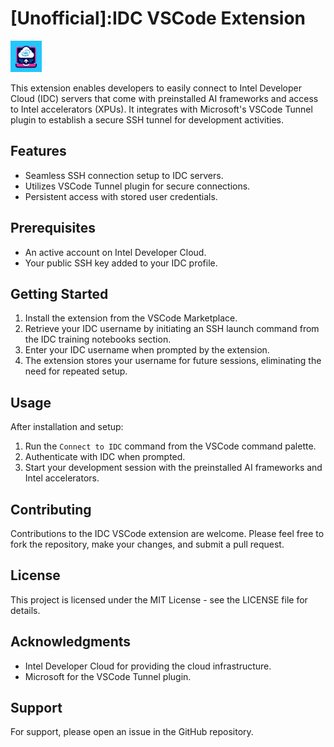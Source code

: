 # [Unofficial]:IDC VSCode Extension

<img src="images/icon.png" alt="IDC Extension Icon" width="50" height="50"/>


This extension enables developers to easily connect to Intel Developer Cloud (IDC) servers that come with preinstalled AI frameworks and access to Intel accelerators (XPUs). It integrates with Microsoft's VSCode Tunnel plugin to establish a secure SSH tunnel for development activities.



## Features

- Seamless SSH connection setup to IDC servers.
- Utilizes VSCode Tunnel plugin for secure connections.
- Persistent access with stored user credentials.

## Prerequisites

- An active account on Intel Developer Cloud.
- Your public SSH key added to your IDC profile.

## Getting Started

1. Install the extension from the VSCode Marketplace.
2. Retrieve your IDC username by initiating an SSH launch command from the IDC training notebooks section.
3. Enter your IDC username when prompted by the extension.
4. The extension stores your username for future sessions, eliminating the need for repeated setup.

## Usage

After installation and setup:

1. Run the `Connect to IDC` command from the VSCode command palette.
2. Authenticate with IDC when prompted.
3. Start your development session with the preinstalled AI frameworks and Intel accelerators.

## Contributing

Contributions to the IDC VSCode extension are welcome. Please feel free to fork the repository, make your changes, and submit a pull request.

## License

This project is licensed under the MIT License - see the LICENSE file for details.

## Acknowledgments

- Intel Developer Cloud for providing the cloud infrastructure.
- Microsoft for the VSCode Tunnel plugin.

## Support

For support, please open an issue in the GitHub repository.
